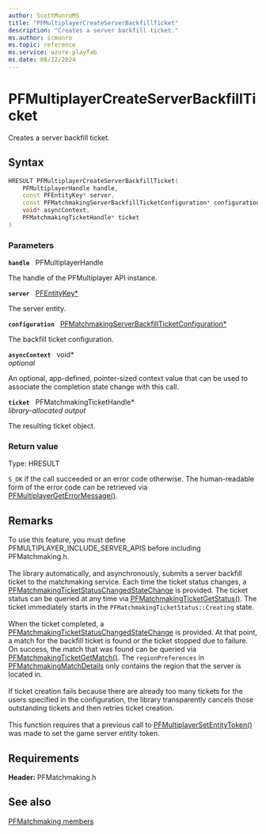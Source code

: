 ```yaml
---
author: ScottMunroMS
title: "PFMultiplayerCreateServerBackfillTicket"
description: "Creates a server backfill ticket."
ms.author: scmunro
ms.topic: reference
ms.service: azure-playfab
ms.date: 08/12/2024
---
```


# PFMultiplayerCreateServerBackfillTicket  

Creates a server backfill ticket.  

## Syntax  
  
```cpp
HRESULT PFMultiplayerCreateServerBackfillTicket(  
    PFMultiplayerHandle handle,  
    const PFEntityKey* server,  
    const PFMatchmakingServerBackfillTicketConfiguration* configuration,  
    void* asyncContext,  
    PFMatchmakingTicketHandle* ticket  
)  
```  
  
### Parameters  
  
**`handle`** &nbsp; PFMultiplayerHandle  
  
The handle of the PFMultiplayer API instance.  
  
**`server`** &nbsp; [PFEntityKey*](../../pfmultiplayer/pfentitykey_clientsdk.md)  
  
The server entity.  
  
**`configuration`** &nbsp; [PFMatchmakingServerBackfillTicketConfiguration*](../structs/pfmatchmakingserverbackfillticketconfiguration.md)  
  
The backfill ticket configuration.  
  
**`asyncContext`** &nbsp; void*  
*optional*  
  
An optional, app-defined, pointer-sized context value that can be used to associate the completion state change with this call.  
  
**`ticket`** &nbsp; PFMatchmakingTicketHandle*  
*library-allocated output*  
  
The resulting ticket object.  
  
  
### Return value
Type: HRESULT
  
```S_OK``` if the call succeeded or an error code otherwise. The human-readable form of the error code can be retrieved via [PFMultiplayerGetErrorMessage()](../../pfmultiplayer/functions/pfmultiplayergeterrormessage.md).
  
## Remarks  
  
To use this feature, you must define PFMULTIPLAYER_INCLUDE_SERVER_APIS before including PFMatchmaking.h. <br /><br /> The library automatically, and asynchronously, submits a server backfill ticket to the matchmaking service. Each time the ticket status changes, a [PFMatchmakingTicketStatusChangedStateChange](../structs/pfmatchmakingticketstatuschangedstatechange.md) is provided. The ticket status can be queried at any time via [PFMatchmakingTicketGetStatus()](pfmatchmakingticketgetstatus.md). The ticket immediately starts in the ```PFMatchmakingTicketStatus::Creating``` state.   <br /><br /> When the ticket completed, a [PFMatchmakingTicketStatusChangedStateChange](../structs/pfmatchmakingticketstatuschangedstatechange.md) is provided. At that point, a match for the backfill ticket is found or the ticket stopped due to failure. On success, the match that was found can be queried via [PFMatchmakingTicketGetMatch()](pfmatchmakingticketgetmatch.md). The ```regionPreferences``` in [PFMatchmakingMatchDetails](../structs/pfmatchmakingmatchdetails.md) only contains the region that the server is located in.   <br /><br /> If ticket creation fails because there are already too many tickets for the users specified in the configuration, the library transparently cancels those outstanding tickets and then retries ticket creation.   <br /><br /> This function requires that a previous call to [PFMultiplayerSetEntityToken()](../../pfmultiplayer/functions/pfmultiplayersetentitytoken.md) was made to set the game server entity token.
  
## Requirements  
  
**Header:** PFMatchmaking.h
  
## See also  
[PFMatchmaking members](../pfmatchmaking_members.md)  

  
  
